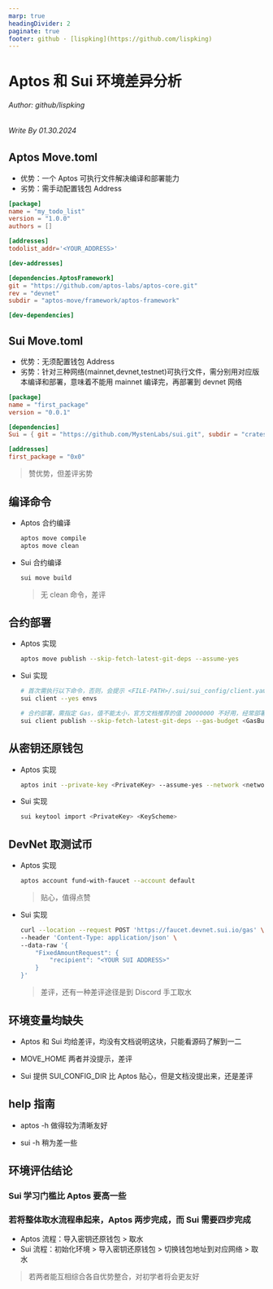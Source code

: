 ```yaml
---
marp: true
headingDivider: 2
paginate: true
footer: github · [lispking](https://github.com/lispking)
---
```


# Aptos 和 Sui 环境差异分析

###### Author: github/lispking
###### Write By 01.30.2024

## Aptos Move.toml

* 优势：一个 Aptos 可执行文件解决编译和部署能力
* 劣势：需手动配置钱包 Address

```toml
[package]
name = "my_todo_list"
version = "1.0.0"
authors = []

[addresses]
todolist_addr='<YOUR_ADDRESS>'

[dev-addresses]

[dependencies.AptosFramework]
git = "https://github.com/aptos-labs/aptos-core.git"
rev = "devnet"
subdir = "aptos-move/framework/aptos-framework"

[dev-dependencies]
```

## Sui Move.toml

* 优势：无须配置钱包 Address
* 劣势：针对三种网络(mainnet,devnet,testnet)可执行文件，需分别用对应版本编译和部署，意味着不能用 mainnet 编译完，再部署到 devnet 网络

```toml
[package]
name = "first_package"
version = "0.0.1"

[dependencies]
Sui = { git = "https://github.com/MystenLabs/sui.git", subdir = "crates/sui-framework/packages/sui-framework", rev = "devnet" }

[addresses]
first_package = "0x0"
```

> 赞优势，但差评劣势

## 编译命令

* Aptos 合约编译

    ```bash
    aptos move compile
    aptos move clean
    ```

* Sui 合约编译

    ```bash
    sui move build
    ```

    > 无 clean 命令，差评

## 合约部署

* Aptos 实现

    ```bash
    aptos move publish --skip-fetch-latest-git-deps --assume-yes
    ```

* Sui 实现

    ```bash
    # 首次需执行以下命令，否则，会提示 <FILE-PATH>/.sui/sui_config/client.yaml 不存在
    sui client --yes envs

    # 合约部署，需指定 Gas，值不能太小，官方文档推荐的值 20000000 不好用，经常部署不上去，建议调大一点，改用 100000000
    sui client publish --skip-fetch-latest-git-deps --gas-budget <GasBudget>
    ```

## 从密钥还原钱包

* Aptos 实现

    ```bash
    aptos init --private-key <PrivateKey> --assume-yes --network <network>
    ```

* Sui 实现

    ```bash
    sui keytool import <PrivateKey> <KeyScheme>
    ```

## DevNet 取测试币

* Aptos 实现

    ```bash
    aptos account fund-with-faucet --account default
    ```

    > 贴心，值得点赞

* Sui 实现

    ```bash
    curl --location --request POST 'https://faucet.devnet.sui.io/gas' \
    --header 'Content-Type: application/json' \
    --data-raw '{
        "FixedAmountRequest": {
            "recipient": "<YOUR SUI ADDRESS>"
        }
    }'
    ```

    > 差评，还有一种差评途径是到 Discord 手工取水


## 环境变量均缺失

* Aptos 和 Sui 均给差评，均没有文档说明这块，只能看源码了解到一二

* MOVE_HOME 两者并没提示，差评

* Sui 提供 SUI_CONFIG_DIR 比 Aptos 贴心，但是文档没提出来，还是差评


## help 指南

* aptos -h 做得较为清晰友好

* sui -h 稍为差一些


## 环境评估结论

### Sui 学习门槛比 Aptos 要高一些

### 若将整体取水流程串起来，Aptos 两步完成，而 Sui 需要四步完成

* Aptos 流程：导入密钥还原钱包 > 取水
* Sui 流程：初始化环境 > 导入密钥还原钱包 > 切换钱包地址到对应网络 > 取水

> 若两者能互相综合各自优势整合，对初学者将会更友好